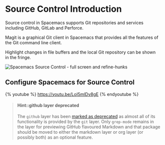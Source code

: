 # Source Control Introduction

Source control in Spacemacs supports Git repositories and services including GitHub, GitLab and Perforce.

Magit is a graphical Git client in Spacemacs that provides all the features of the Git command line client.

Highlight changes in file buffers and the local Git repository can be shown in the fringe.

![Spacemacs Source Control - full screen and refine-hunks](/images/spacemacs-magit-fullscreen-refine-hunks-example.png)


## Configure Spacemacs for Source Control

{% youtube %}
https://youtu.be/LoI5mlDv8gE
{% endyoutube %}


> #### Hint::github layer deprecated
> The `github` layer has been [marked as deprecated](https://github.com/syl20bnr/spacemacs/pull/15381) as almost all of its functionality is provided by the `git` layer.  Only `grep-mode` remains in the layer for previewing GitHub flavoured Markdown and that package should be moved to either the markdown layer or org layer (or possibly both) as an optional feature.
